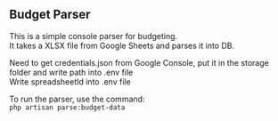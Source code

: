 ## Budget Parser

This is a simple console parser for budgeting. <br>
It takes a XLSX file from Google Sheets and parses it into DB.

Need to get credentials.json from Google Console, put it in the storage folder and write path into .env file <br>
Write spreadsheetId into .env file

To run the parser, use the command: <br>
```php artisan parse:budget-data```
